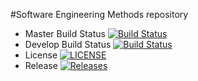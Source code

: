 #Software Engineering Methods repository

- Master Build Status [![Build Status](https://travis-ci.com/markusmeresma/sem.svg?branch=master)](https://travis-ci.com/markusmeresma/sem)
- Develop Build Status [![Build Status](https://travis-ci.com/markusmeresma/sem.svg?branch=develop)](https://travis-ci.com/markusmeresma/sem)  
- License [![LICENSE](https://img.shields.io/github/license/markusmeresma/sem.svg?style=flat-square)](https://github.com/<github-username>/sem/blob/master/LICENSE)
- Release [![Releases](https://img.shields.io/github/release/markusmeresma/sem/all.svg?style=flat-square)](https://github.com/<github-username>/sem/releases)
